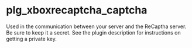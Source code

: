 # plg_xboxrecaptcha_captcha
Used in the communication between your server and the ReCaptha server. Be sure to keep it a secret. See the plugin description for instructions on getting a private key.
